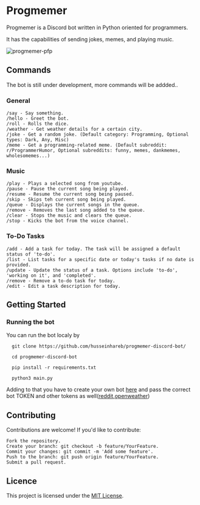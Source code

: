 # Progmemer
Progmemer is a Discord bot written in Python oriented for programmers.

It has the capabilities of sending jokes, memes, and playing music.

![progmemer-pfp](https://github.com/husseinhareb/progmemer-discord-bot/assets/88323940/b35c3141-dd31-462d-80e4-b87fdcea90d8)

## Commands 
The bot is still under development, more commands will be addded..

### General
```
/say - Say something.
/hello - Greet the bot.
/roll - Rolls the dice.
/weather - Get weather details for a certain city.
/joke - Get a random joke. (Default category: Programming, Optional types: Dark, Any, Misc)
/meme - Get a programming-related meme. (Default subreddit: r/ProgrammerHumor, Optional subreddits: funny, memes, dankmemes, wholesomemes...)
```
### Music
```
/play - Plays a selected song from youtube.
/pause - Pause the current song being played.
/resume - Resume the current song being paused.
/skip - Skips teh current song being played.
/queue - Displays the current songs in the queue.
/remove - Removes the last song added to the queue.
/clear - Stops the music and clears the queue.
/stop - Kicks the bot from the voice channel.
```
### To-Do Tasks
```
/add - Add a task for today. The task will be assigned a default status of 'to-do'.
/list - List tasks for a specific date or today's tasks if no date is provided.
/update - Update the status of a task. Options include 'to-do', 'working on it', and 'completed'.
/remove - Remove a to-do task for today.
/edit - Edit a task description for today.
```

## Getting Started
### Running the bot
You can run the bot localy by 
```shell
  git clone https://github.com/husseinhareb/progmemer-discord-bot/

  cd progmemer-discord-bot

  pip install -r requirements.txt

  python3 main.py
```
Adding to that you have to create your own bot [here](https://discord.com/developers/applications) and pass the correct bot TOKEN and other tokens as well([reddit](https://www.reddit.com/dev/api),[openweather](https://openweathermap.org/api]))  
## Contributing

Contributions are welcome! If you'd like to contribute:

    Fork the repository.
    Create your branch: git checkout -b feature/YourFeature.
    Commit your changes: git commit -m 'Add some feature'.
    Push to the branch: git push origin feature/YourFeature.
    Submit a pull request.

## Licence

This project is licensed under the [MIT License](https://github.com/husseinhareb/progmemer-discord-bot/blob/main/LICENSE).

